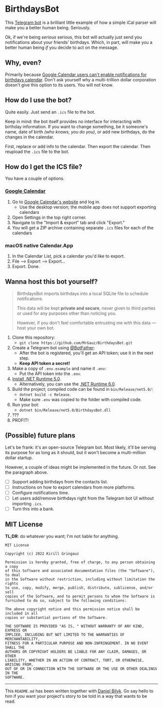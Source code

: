 # BirthdaysBot

This [Telegram bot](https://t.me/iCalBirthdaysBot) is a brilliant little example of how a simple iCal parser will make you a better human being. Seriously.

Ok, if we're being *serious* serious, this bot will actually just send you notifications about your friends' birthdays. Which, in part, will make you a better human being *if* you decide to act on the message.

## Why, even?

Primarily because [Google Calendar users can't enable notifications for birthdays calendar](https://support.google.com/calendar/thread/1699815?hl=en&msgid=1714805). Don't ask yourself why a multi-trillion dollar corporation doesn't give this option to its users. You will not know.

## How do I use the bot?

Quite easily. Just send an `.ics` file to the bot.

Keep in mind: the bot itself provides no interface for interacting with birthday information. If you want to change something, be it someone's name, date of birth *(who knows, you do you)*, or add new birthdays, do the changes in the calendar.

First, replace or add info to the calendar. Then export the calendar. Then reupload the `.ics` file to the bot.

## How do I get the ICS file?

You have a couple of options.

### [Google Calendar](https://support.google.com/calendar/answer/37111?hl=en)
1. Go to [Google Calendar's website](https://calendar.google.com/calendar) and log in.
    - Use the desktop version; the mobile app does not support exporting calendars
2. Open Settings in the top right corner.
3. Navigate to the "Import & export" tab and click "Export."
4. You will get a ZIP archive containing separate `.ics` files for each of the calendars

### macOS native Calendar.App
1. In the Calendar List, pick a calendar you'd like to export.
2. File --> Export --> Export...
3. Export. Done.

## Wanna host this bot yourself?

> BirthdaysBot imports birthdays into a local SQLite file to schedule notifications.
>
> This data will be kept **private and secure**, never given to third parties or used for any purposes other than noticing you.
>
> However, if you don't feel comfortable entrusting me with this data — host your own bot.

1. Clone this repository:
    - ``git clone https://github.com/MrGauz/BirthdaysBot.git``
2. Create a Telegram bot using [@BotFather](https://t.me/BotFather):
    - After the bot is registered, you'll get an API token; use it in the next step.
    - **Keep API token a secret!**
3. Make a copy of ``.env.example`` and name it ``.env``:
    - Put the API token into the ``.env``.
4. [Install .NET Runtime 5.0](https://dotnet.microsoft.com/en-us/download/dotnet/5.0).
    - Alternatively, you can use the [.NET Runtime 6.0](https://dotnet.microsoft.com/en-us/download/dotnet/6.0).
5. Build the project; compiled code can be found in ``bin/Release/net5.0/``:
    - ``dotnet build -c Release``.
    - Make sure ``.env`` was copied to the folder with compiled code.
6. Run your bot:
    - ``dotnet bin/Release/net5.0/BirthdaysBot.dll``
7. ???
8. PROFIT!

## (Possible) future plans

Let's be frank: it's an open-source Telegram bot. Most likely, it'll be serving its purpose for as long as it should, but it won't become a multi-million dollar startup.

However, a couple of ideas might be implemented in the future. Or not. See the paragraph above.

- [ ] Support adding birthdays from the contacts list.
- [ ] Instructions on how to export calendars from more platforms.
- [ ] Configure notifications time.
- [ ] Let users add/remove birthdays right from the Telegram bot UI without importing `.ics`.
- [ ] Turn this into a bank.

## MIT License

**TL;DR**: do whatever you want; I'm not liable for anything.

```
MIT License

Copyright (c) 2022 Kirill Gringauz

Permission is hereby granted, free of charge, to any person obtaining a copy
of this Software and associated documentation files (the "Software"), to deal
in the Software without restriction, including without limitation the rights
to use, copy, modify, merge, publish, distribute, sublicense, and/or sell
copies of the Software, and to permit persons to whom the Software is
furnished to do so, subject to the following conditions:

The above copyright notice and this permission notice shall be included in all
copies or substantial portions of the Software.

THE SOFTWARE IS PROVIDED "AS IS, " WITHOUT WARRANTY OF ANY KIND, EXPRESS OR
IMPLIED, INCLUDING BUT NOT LIMITED TO THE WARRANTIES OF MERCHANTABILITY,
FITNESS FOR A PARTICULAR PURPOSE AND NON-INFRINGEMENT. IN NO EVENT SHALL THE
AUTHORS OR COPYRIGHT HOLDERS BE LIABLE FOR ANY CLAIM, DAMAGES, OR OTHER
LIABILITY, WHETHER IN AN ACTION OF CONTRACT, TORT, OR OTHERWISE, ARISING FROM,
OUT OF OR IN CONNECTION WITH THE SOFTWARE OR THE USE OR OTHER DEALINGS IN THE
SOFTWARE.
```
---
This `README.md` has been written together with [Daniel Bilyk](https://github.com/danielbilyk). Go say hello to him if you want your project's story to be told in a way that wants to be read.